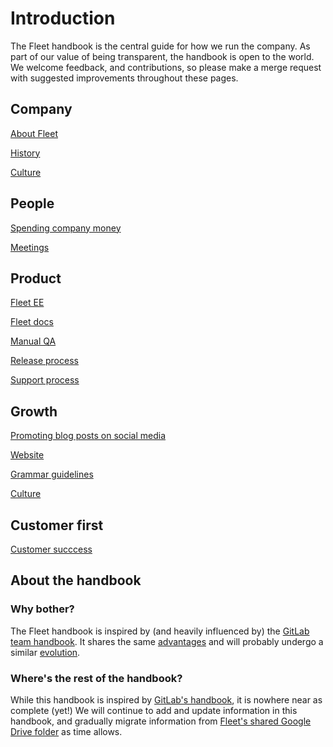 # Introduction

The Fleet handbook is the central guide for how we run the company. As part of our value of being transparent, the handbook is open to the world. We welcome feedback, and contributions, so please make a merge request with suggested improvements throughout these pages.  

## Company

[About Fleet](./company.md#about-fleet)

[History](./company.md#history)

[Culture](./company.md#culture)

## People

[Spending company money](./people.md#spending-company-money)

[Meetings](./people.md#meetings)

## Product

[Fleet EE](./product.md#fleet-ee)

[Fleet docs](./product.md#fleet-docs)

[Manual QA](./product.md#manual-qa)

[Release process](./product.md#release-process)

[Support process](./product.md#release-process)

## Growth

[Promoting blog posts on social media](./growth.md#promoting-blog-posts-on-social-media)

[Website](./growth.md#website)

[Grammar guidelines](./growth.md#grammar-guidelines)

[Culture](./growth.md#culture)

## Customer first

[Customer succcess](./customer-first.md#customer-success)

## About the handbook

### Why bother?
The Fleet handbook is inspired by (and heavily influenced by) the [GitLab team handbook](https://about.gitlab.com/handbook/about/).  It shares the same [advantages](https://about.gitlab.com/handbook/about/#advantages) and will probably undergo a similar [evolution](https://about.gitlab.com/handbook/ceo/#evolution-of-the-handbook).

### Where's the rest of the handbook?
While this handbook is inspired by [GitLab's handbook](https://about.gitlab.com/handbook/), it is nowhere near as complete (yet!)  We will continue to add and update information in this handbook, and gradually migrate information from [Fleet's shared Google Drive folder](https://drive.google.com/drive/u/0/folders/1StSOI3HNcsl9VleXxNWfUBT2co7h44OG) as time allows.


<meta name="maintainedBy" value="mike-j-thomas">


